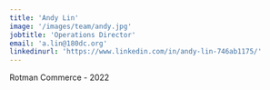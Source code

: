 ```yaml
---
title: 'Andy Lin'
image: '/images/team/andy.jpg'
jobtitle: 'Operations Director'
email: 'a.lin@180dc.org'
linkedinurl: 'https://www.linkedin.com/in/andy-lin-746ab1175/'
---
```


Rotman Commerce - 2022
